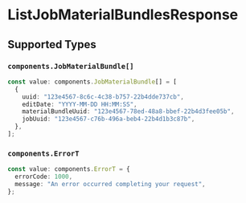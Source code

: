 # ListJobMaterialBundlesResponse


## Supported Types

### `components.JobMaterialBundle[]`

```typescript
const value: components.JobMaterialBundle[] = [
  {
    uuid: "123e4567-8c6c-4c38-b757-22b4dde737cb",
    editDate: "YYYY-MM-DD HH:MM:SS",
    materialBundleUuid: "123e4567-78ed-48a8-bbef-22b4d3fee05b",
    jobUuid: "123e4567-c76b-496a-beb4-22b4d1b3c87b",
  },
];
```

### `components.ErrorT`

```typescript
const value: components.ErrorT = {
  errorCode: 1000,
  message: "An error occurred completing your request",
};
```

